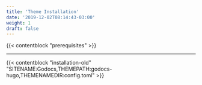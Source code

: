 ```yaml
---
title: 'Theme Installation'
date: '2019-12-02T08:14:43-03:00'
weight: 1
draft: false
---
```


{{< contentblock "prerequisites" >}}

---

{{< contentblock "installation-old" "SITENAME:Godocs,THEMEPATH:godocs-hugo,THEMENAMEDIR:config.toml" >}}
